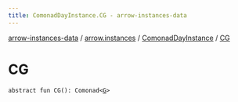```yaml
---
title: ComonadDayInstance.CG - arrow-instances-data
---
```


[arrow-instances-data](../../index.html) / [arrow.instances](../index.html) / [ComonadDayInstance](index.html) / [CG](./-c-g.html)

# CG

`abstract fun CG(): Comonad<`[`G`](index.html#G)`>`